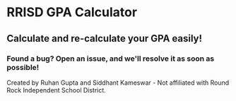 # RRISD GPA Calculator
## Calculate and re-calculate your GPA easily!

### Found a bug? Open an issue, and we'll resolve it as soon as possible!

Created by Ruhan Gupta and Siddhant Kameswar - Not affiliated with Round Rock Independent School District.